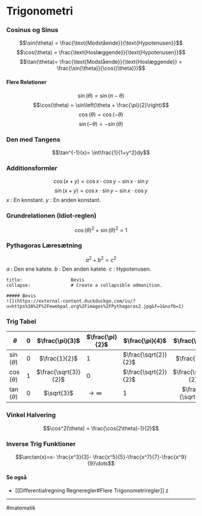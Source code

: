 # Trigonometri

### Cosinus og Sinus

$$\sin(\theta) = \frac{\text{Modstående}}{\text{Hypotenusen}}$$
$$\cos(\theta) = \frac{\text{Hoslæggende}}{\text{Hypotenusen}}$$
$$\tan(\theta)= \frac{\text{Modstående}}{\text{Hoslæggende}} = \frac{\sin(\theta)}{\cos{(\theta)}}$$

#### Flere Relationer 
$$\sin(\theta) = \sin(\pi - \theta)$$
$$\cos(\theta) = \sin\left(\theta + \frac{\pi}{2}\right)$$
$$\cos(\theta) = \cos(-\theta)$$
$$\sin(-\theta) = -\sin(\theta)$$

### Den med Tangens
$$\tan^{-1}(x)= \int\frac{1}{1+y^2}dy$$


### Additionsformler
$$\cos(x+y) = \cos x \cdot \cos y - \sin x \cdot \sin y$$
$$\sin(x+y) = \cos x \cdot \sin y - \sin x \cdot \cos y$$
$x$ : En konstant.
$y$ : En anden konstant.

### Grundrelationen (Idiot-reglen)
$$\cos(\theta)^2 + \sin(\theta)^2 = 1$$
### Pythagoras Læresætning
$$a^2 + b^2 = c^2$$
$a$ : Den ene katete.
$b$ : Den anden katete.
$c$ : Hypotenusen.

```ad-example # Admonition type. See below for a list of available types.
title:                  Bevis
collapse:               # Create a collapsible admonition.

##### Bevis
![](https://external-content.duckduckgo.com/iu/?u=https%3A%2F%2Fewebpal.org%2Fimages%2FPythagoras2.jpg&f=1&nofb=1)
```

### Trig Tabel
| $\theta$       | $0$ |   $\frac{\pi}{3}$    | $\frac{\pi}{2}$      |    $\frac{\pi}{4}$    | $\frac{\pi}{6}$      |$\pi$ |
| -------------- | --- |:--------------------:| -------------------- | ----- |:--------------------:| -------------------- |
| $\sin(\theta)$ | $0$ |    $\frac{1}{2}$                      | $1$   | $\frac{\sqrt{2}}{2}$ | $\frac{1}{2}$     | $0$    |
| $\cos(\theta)$ | $1$ | $\frac{\sqrt{3}}{2}$ | $0$                   | $\frac{\sqrt{2}}{2}$ | $\frac{\sqrt{3}}{2}$ | $-1$ |
| $\tan(\theta)$ | $0$ |      $\sqrt{3}$      | $\rightarrow \infty$      |         $1$          |  $\frac{1}{\sqrt{3}}$               | $0$   | 


### Vinkel Halvering
$$\cos^2(\theta) = \frac{\cos(2\theta)-1}{2}$$

### Inverse Trig Funktioner
$$\arctan(x)=x- \frac{x^3}{3}- \frac{x^5}{5}-\frac{x^7}{7}-\frac{x^9}{9}\dots$$

#### Se også
- [[Differentialregning Regneregler#Flere Trigonometriregler]]
z
---
#matematik